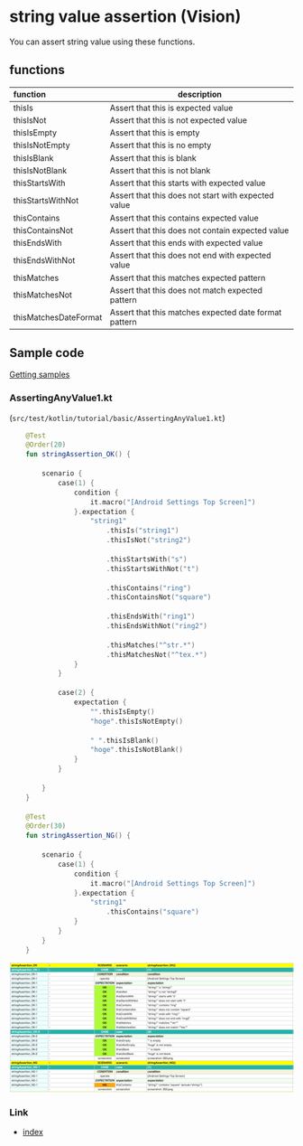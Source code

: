 # string value assertion (Vision)

You can assert string value using these functions.

## functions

| function              | description                                           |
|:----------------------|-------------------------------------------------------|
| thisIs                | Assert that this is expected value                    |
| thisIsNot             | Assert that this is not expected value                |
| thisIsEmpty           | Assert that this is empty                             |
| thisIsNotEmpty        | Assert that this is no empty                          |
| thisIsBlank           | Assert that this is blank                             |
| thisIsNotBlank        | Assert that this is not blank                         |
| thisStartsWith        | Assert that this starts with expected value           |
| thisStartsWithNot     | Assert that this does not start with expected value   |
| thisContains          | Assert that this contains expected value              |
| thisContainsNot       | Assert that this does not contain expected value      |
| thisEndsWith          | Assert that this ends with expected value             |
| thisEndsWithNot       | Assert that this does not end with expected value     |
| thisMatches           | Assert that this matches expected pattern             |
| thisMatchesNot        | Assert that this does not match expected pattern      |
| thisMatchesDateFormat | Assert that this matches expected date format pattern |

## Sample code

[Getting samples](../../../getting_samples.md)

### AssertingAnyValue1.kt

(`src/test/kotlin/tutorial/basic/AssertingAnyValue1.kt`)

```kotlin
    @Test
    @Order(20)
    fun stringAssertion_OK() {

        scenario {
            case(1) {
                condition {
                    it.macro("[Android Settings Top Screen]")
                }.expectation {
                    "string1"
                        .thisIs("string1")
                        .thisIsNot("string2")

                        .thisStartsWith("s")
                        .thisStartsWithNot("t")

                        .thisContains("ring")
                        .thisContainsNot("square")

                        .thisEndsWith("ring1")
                        .thisEndsWithNot("ring2")

                        .thisMatches("^str.*")
                        .thisMatchesNot("^tex.*")
                }
            }

            case(2) {
                expectation {
                    "".thisIsEmpty()
                    "hoge".thisIsNotEmpty()

                    " ".thisIsBlank()
                    "hoge".thisIsNotBlank()
                }
            }

        }
    }

    @Test
    @Order(30)
    fun stringAssertion_NG() {

        scenario {
            case(1) {
                condition {
                    it.macro("[Android Settings Top Screen]")
                }.expectation {
                    "string1"
                        .thisContains("square")
                }
            }
        }
    }
```

![](_images/asserting_string_value.png)

### Link

- [index](../../../../index.md)

